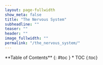 ```yaml
---
layout: page-fullwidth
show_meta: false
title: "The Nervous System"
subheadline: ""
teaser: ""
header: ""
image_fullwidth: ""
permalink: "/the_nervous_system/"
---
```

<div class="row">
<div class="medium-4 medium-push-8 columns" markdown="1">
<div class="panel radius" markdown="1">
**Table of Contents**
{: #toc }
*  TOC
{:toc}
</div>
</div><!-- /.medium-4.columns -->


<div class="medium-8 medium-pull-4 columns" markdown="1">




</div> <!-- end of content column -->
</div> <!-- end of row -->
